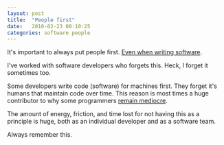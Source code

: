```yaml
---
layout: post
title:  "People first"
date:   2016-02-23 00:10:25
categories: software people
---
```


It's important to always put people first. [Even when writing software].

I've worked with software developers who forgets this. Heck, I forget it sometimes too.

Some developers write code (software) for machines first. They forget it's humans that maintain code over time. This reason is most times a huge contributor to why some programmers [remain mediocre].

The amount of energy, friction, and time lost for not having this as a principle is huge, both as an individual developer and as a software team.

Always remember this.

[Even when writing software]: http://blog.codinghorror.com/assertiveness-for-software-developers/
[remain mediocre]: http://blog.codinghorror.com/how-to-become-a-better-programmer-by-not-programming/
